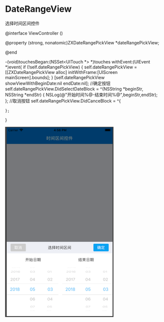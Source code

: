 # DateRangeView
选择时间区间控件

@interface ViewController ()

@property (strong, nonatomic)ZXDateRangePickView *dateRangePickView;

@end

-(void)touchesBegan:(NSSet<UITouch *> *)touches withEvent:(UIEvent *)event{
    if (!self.dateRangePickView) {
        self.dateRangePickView = [[ZXDateRangePickView alloc] initWithFrame:[UIScreen mainScreen].bounds];
    }
    [self.dateRangePickView showViewWithBeginDate:nil endDate:nil];
    //确定按钮
    self.dateRangePickView.DidSelectDateBlock = ^(NSString *beginStr, NSString *endStr) {
        NSLog(@"开始时间%@-结束时间%@",beginStr,endStr);
    };
    //取消按钮
    self.dateRangePickView.DidCanceBlock = ^{

    };
}

![image](https://github.com/justqi/DateRangeView/blob/master/DateRangeDemo/DateRangeDemo/demo.png)
